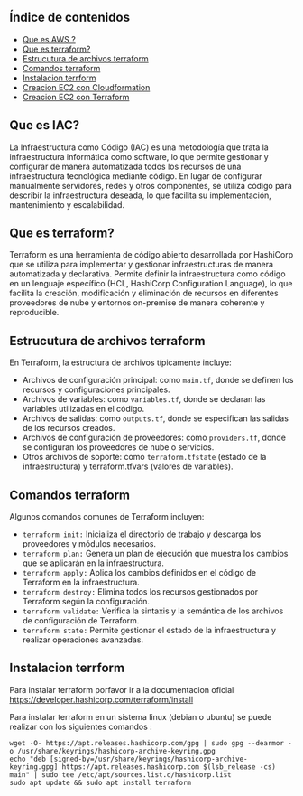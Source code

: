 ## Índice de contenidos
* [Que es AWS ?](#item1)
* [Que es terraform?](#item2)
* [Estrucutura de archivos terraform](#item3)
* [Comandos terraform ](#item4)
* [Instalacion terrform](#item5)
* [Creacion EC2 con Cloudformation](#item6)
* [Creacion EC2 con Terraform](#item7)

<a name="item1"></a>
## Que es IAC?

  La Infraestructura como Código (IAC) es una metodología que trata la infraestructura informática como software, lo que permite gestionar y configurar de manera automatizada todos los recursos de una infraestructura tecnológica mediante código. En lugar de configurar manualmente servidores, redes y otros componentes, se utiliza código para describir la infraestructura deseada, lo que facilita su implementación, mantenimiento y escalabilidad.

<a name="item2"></a>
## Que es terraform?

  Terraform es una herramienta de código abierto desarrollada por HashiCorp que se utiliza para implementar y gestionar infraestructuras de manera automatizada y declarativa. Permite definir la infraestructura como código en un lenguaje específico (HCL, HashiCorp Configuration Language), lo que facilita la creación, modificación y eliminación de recursos en diferentes proveedores de nube y entornos on-premise de manera coherente y reproducible.

<a name="item3"></a>
## Estrucutura de archivos terraform

  En Terraform, la estructura de archivos típicamente incluye:

- Archivos de configuración principal: como `main.tf`, donde se definen los recursos y configuraciones principales.
- Archivos de variables: como `variables.tf`, donde se declaran las variables utilizadas en el código.
- Archivos de salidas: como `outputs.tf`, donde se especifican las salidas de los recursos creados.
- Archivos de configuración de proveedores: como `providers.tf`, donde se configuran los proveedores de nube o servicios.
- Otros archivos de soporte: como `terraform.tfstate` (estado de la infraestructura) y terraform.tfvars (valores de variables).

<a name="item4"></a>
## Comandos terraform 

Algunos comandos comunes de Terraform incluyen:

- `terraform init:` Inicializa el directorio de trabajo y descarga los proveedores y módulos necesarios.
- `terraform plan:` Genera un plan de ejecución que muestra los cambios que se aplicarán en la infraestructura.
- `terraform apply:` Aplica los cambios definidos en el código de Terraform en la infraestructura.
- `terraform destroy:` Elimina todos los recursos gestionados por Terraform según la configuración.
- `terraform validate:` Verifica la sintaxis y la semántica de los archivos de configuración de Terraform.
- `terraform state:` Permite gestionar el estado de la infraestructura y realizar operaciones avanzadas.

<a name="item5"></a>
## Instalacion terrform

Para instalar terraform porfavor ir a la documentacion oficial https://developer.hashicorp.com/terraform/install


Para instalar terraform en un sistema linux (debian o ubuntu) se puede realizar con los siguientes comandos :

```
wget -O- https://apt.releases.hashicorp.com/gpg | sudo gpg --dearmor -o /usr/share/keyrings/hashicorp-archive-keyring.gpg
echo "deb [signed-by=/usr/share/keyrings/hashicorp-archive-keyring.gpg] https://apt.releases.hashicorp.com $(lsb_release -cs) main" | sudo tee /etc/apt/sources.list.d/hashicorp.list
sudo apt update && sudo apt install terraform
```

